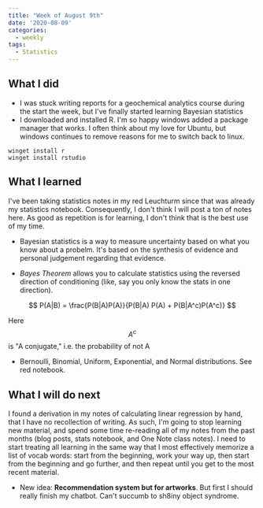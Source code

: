 ```yaml
---
title: "Week of August 9th"
date: '2020-08-09'
categories:
  - weekly
tags:
  - Statistics
---
```


## What I did

- I was stuck writing reports for a geochemical analytics course during the start the week, but I've finally started learning Bayesian statistics
- I downloaded and installed R. I'm so happy windows added a package manager that works. I often think about my love for Ubuntu, but windows continues to remove reasons for me to switch back to linux.

```terminal
winget install r
winget install rstudio
```

## What I learned

I've been taking statistics notes in my red Leuchturm since that was already my statistics notebook. Consequently, I don't think I will post a ton of notes here. As good as repetition is for learning, I don't think that is the best use of my time.

- Bayesian statistics is a way to measure uncertainty based on what you know about a probelm. It's based on the synthesis of evidence and personal judgement regarding that evidence.

- *Bayes Theorem* allows you to calculate statistics using the reversed direction of conditioning (like, say you only know the stats in one direction).

$$
P(A|B) = \frac{P(B|A)P(A)}{P(B|A) P(A) + P(B|A^c)P(A^c)}
$$

Here $$ A^c $$ is "A conjugate," i.e. the probability of not A

- Bernoulli, Binomial, Uniform, Exponential, and Normal distributions. See red notebook.

## What I will do next

I found a derivation in my notes of calculating linear regression by hand, that I have no recollection of writing. As such, I'm going to stop learning new material, and spend some time re-reading all of my notes from the past months (blog posts, stats notebook, and One Note class notes). I need to start treating all learning in the same way that I most effectively memorize a list of vocab words: start from the beginning, work your way up, then start from the beginning and go further, and then repeat until you get to the most recent material.

- New idea: **Recommendation system but for artworks**. But first I should really finish my chatbot. Can't succumb to sh8iny object syndrome.
